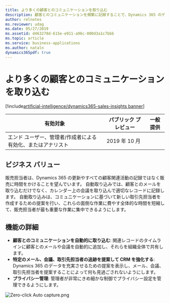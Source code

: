 ```yaml
---
title: より多くの顧客とのコミュニケーションを取り込む
description: 顧客とのコミュニケーションを頻繁に記録することで、Dynamics 365 のデータ品質が向上し、その結果として分析情報が強化されます。 自動取り込みにより、販売担当者は、共有対象をきめ細かく制御しながら、より多くの顧客とのコミュニケーションを取り込み、Dynamics 365 を労力なしで更新できます。
author: relnotes
ms.reviewer: udag
ms.date: 05/27/2019
ms.assetid: d463278d-615e-e911-a96c-000d3a1c7bbb
ms.topic: article
ms.service: business-applications
ms.author: nataln
dynamics365pdf: true
---
```

# より多くの顧客とのコミュニケーションを取り込む
[!include[artificial-intelligence/dynamics365-sales-insights banner](../includes/artificial-intelligence/dynamics365-sales-insights.md)]

| 有効対象    |  パブリック プレビュー | 一般提供 | 
| ---------- | ---------- |---------- |
|エンド ユーザー、管理者/作成者による有効化、またはアナリスト|2019 年 10 月| |


## ビジネス バリュー
<!-- bv start -->
販売担当者は、Dynamics 365 の更新やすべての顧客関連活動の記録ではなく販売に時間をかけることを望んでいます。 自動取り込みでは、顧客とのメールを取り込むだけでなく、カレンダー上の会議を取り込んで適切なレコードに記録します。 自動取り込みは、コミュニケーションに基づいて新しい取引先担当者を作成するための提案を行い、これらの面倒な作業に費やす全体的な時間を短縮して、販売担当者が最も重要な作業に集中できるようにします。 
<!-- bv end -->



## 機能の詳細
<!--feature detail start -->
- **顧客とのコミュニケーションを自動的に取り込む**: 関連レコードのタイムラインに顧客とのメールや会議を自動的に追加し、それらを組織全体で共有します。
- **特定のメール、会議、取引先担当者の追跡を提案して CRM を強化する**: Dynamics 365 のデータを充実させるための提案を表示し、メール、会議、取引先担当者を提案することによって何も見過ごされないようにします。
- **プライバシー管理**: 管理者が非常にきめ細かな制御でプライバシー設定を管理できるようにします。

<!--feature detail end -->

![Zero-click Auto capture.png](media/zero-click-auto-capture.png "Zero-click Auto capture.png")
<!-- Picture 1 -->










